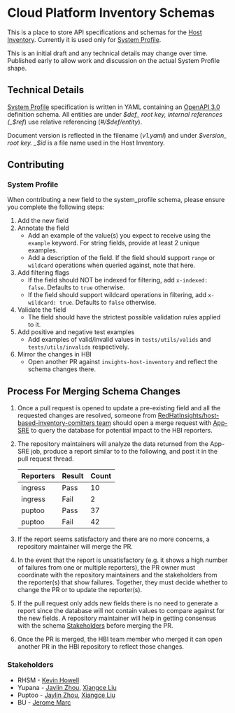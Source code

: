 # Cloud Platform Inventory Schemas #

This is a place to store API specifications and schemas for the [Host Inventory]. Currently it is used only for [System
Profile].

This is an initial draft and any technical details may change over time. Published early to allow work and discussion on
the actual System Profile shape.

## Technical Details ##

[System Profile] specification is written in YAML containing an [OpenAPI 3.0](https://swagger.io/specification/) definition schema. All entities are under _$def_ root key, internal references (_$ref_) use relative referencing (_#/$def/entity_).

Document version is reflected in the filename (_v1.yaml_) and under _$version_ root key. _$id_ is a file name used in
the Host Inventory.

## Contributing ##

### System Profile ###

When contributing a new field to the system_profile schema, please ensure you complete the following steps:

1. Add the new field
2. Annotate the field
    - Add an example of the value(s) you expect to receive using the `example` keyword. For string fields, provide at least 2 unique examples.
    - Add a description of the field. If the field should support `range` or `wildcard` operations when queried against, note that here.
3. Add filtering flags
    - If the field should NOT be indexed for filtering, add `x-indexed: false`. Defaults to `true` otherwise.
    - If the field should support wildcard operations in filtering, add `x-wildcard: true`. Defaults to `false` otherwise.
4. Validate the field
    - The field should have the strictest possible validation rules applied to it.
5. Add positive and negative test examples
    - Add examples of valid/invalid values in `tests/utils/valids` and `tests/utils/invalids` respectively.
6. Mirror the changes in HBI
    - Open another PR against `insights-host-inventory` and reflect the schema changes there.

## Process For Merging Schema Changes ##

1. Once a pull request is opened to update a pre-existing field and all the requested changes are resolved, someone from [RedHatInsights/host-based-inventory-comitters team](https://github.com/orgs/RedHatInsights/teams/host-based-inventory-committers) should open a merge request with [App-SRE](https://gitlab.cee.redhat.com/service/app-interface/-/tree/master/data/services/insights/host-inventory/queries) to query the database for potential impact to the HBI reporters.

2. The repository maintainers will analyze the data returned from the App-SRE job, produce a report similar to to the following, and post it in the pull request thread.

    | Reporters | Result | Count |
    | --- | --- | --- |
    | ingress | Pass | 10 |
    | ingress | Fail | 2 |
    | puptoo | Pass | 37 |
    | puptoo | Fail | 42 |

3. If the report seems satisfactory and there are no more concerns, a repository maintainer will merge the PR.

4. In the event that the report is unsatisfactory (e.g. it shows a high number of failures from one or multiple reporters), the PR owner must coordinate with the repository maintainers and the stakeholders from the reporter(s) that show failures. Together, they must decide whether to change the PR or to update the reporter(s).

5. If the pull request only adds new fields there is no need to generate a report since the database will not contain values to compare against for the new fields. A repository maintainer will help in getting consensus with the schema [Stakeholders](#stakeholders) before merging the PR.

6. Once the PR is merged, the HBI team member who merged it can open another PR in the HBI repository to reflect those changes.

### Stakeholders ###

- RHSM - [Kevin Howell](https://github.com/kahowell)
- Yupana - [Jaylin Zhou](https://github.com/koalakangaroo), [Xiangce Liu](https://github.com/xiangce)
- Puptoo - [Jaylin Zhou](https://github.com/koalakangaroo), [Xiangce Liu](https://github.com/xiangce)
- BU - [Jerome Marc](https://github.com/jeromemarc)

[Host Inventory]: https://github.com/RedHatInsights/insights-host-inventory/
[System Profile]: schemas/system_profile/
[OpenAPI 3.0]: https://swagger.io/specification/
